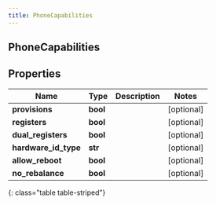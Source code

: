 ```yaml
---
title: PhoneCapabilities
---
```

## PhoneCapabilities

## Properties

|Name | Type | Description | Notes|
|------------ | ------------- | ------------- | -------------|
| **provisions** | **bool** |  | [optional] |
| **registers** | **bool** |  | [optional] |
| **dual_registers** | **bool** |  | [optional] |
| **hardware_id_type** | **str** |  | [optional] |
| **allow_reboot** | **bool** |  | [optional] |
| **no_rebalance** | **bool** |  | [optional] |
{: class="table table-striped"}


